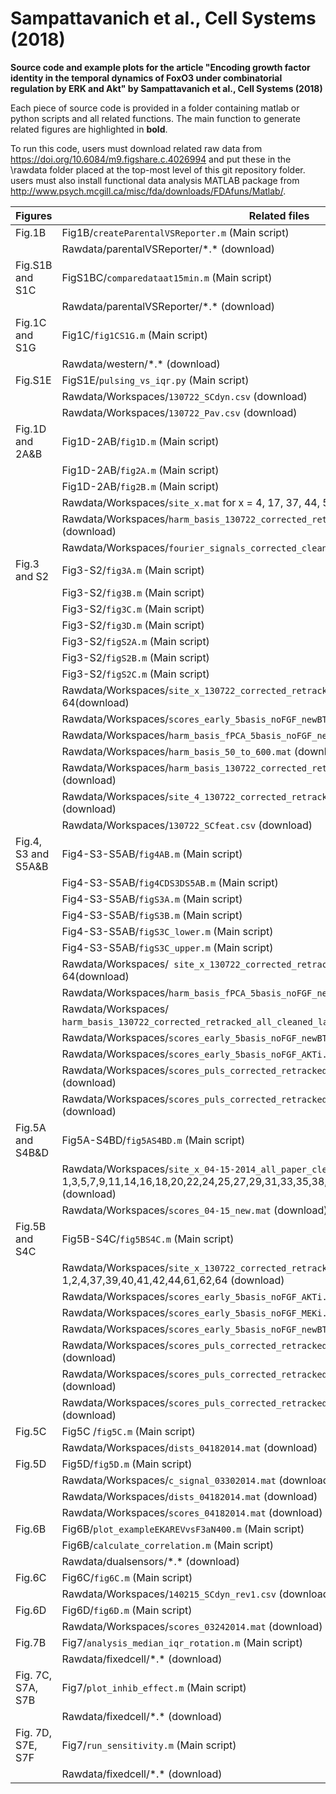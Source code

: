 # Sampattavanich et al., Cell Systems (2018)

**Source code and example plots for the article "Encoding growth factor identity in the temporal 
dynamics of FoxO3 under combinatorial regulation by ERK and Akt" by Sampattavanich et al., Cell Systems (2018)**

Each piece of source code is provided in a folder containing matlab or python
scripts and all related functions. The main function to generate related
figures are highlighted in **bold**. 

To run this code, users must download related raw data from https://doi.org/10.6084/m9.figshare.c.4026994
and put these in the \\rawdata folder placed at the top-most level of this git
repository folder. users must also install functional data analysis MATLAB package from 
http://www.psych.mcgill.ca/misc/fda/downloads/FDAfuns/Matlab/.

| Figures             | Related files                                                                                                                                                        |
|---------------------|----------------------------------------------------------------------------------------------------------------------------------------------------------------------|
| Fig.1B              | Fig1B/`createParentalVSReporter.m` (Main script)                                                                                                                     |
|                     | Rawdata/parentalVSReporter/\*.\* (download)                                                                                                                          |
| Fig.S1B and S1C     | FigS1BC/`comparedataat15min.m` (Main script)                                                                                                                         |
|                     | Rawdata/parentalVSReporter/\*.\* (download)                                                                                                                          |
| Fig.1C and S1G      | Fig1C/`fig1CS1G.m` (Main script)                                                                                                                                     |
|                     | Rawdata/western/\*.\* (download)                                                                                                                                     |
| Fig.S1E             | FigS1E/`pulsing_vs_iqr.py` (Main script)                                                                                                                             |
|                     | Rawdata/Workspaces/`130722_SCdyn.csv` (download)                                                                                                                     |
|                     | Rawdata/Workspaces/`130722_Pav.csv` (download)                                                                                                                       |
| Fig.1D and 2A&B     | Fig1D-2AB/`fig1D.m` (Main script)                                                                                                                                    |
|                     | Fig1D-2AB/`fig2A.m` (Main script)                                                                                                                                    |
|                     | Fig1D-2AB/`fig2B.m` (Main script)                                                                                                                                    |
|                     | Rawdata/Workspaces/`site_x.mat` for x = 4, 17, 37, 44, 57, 64(download)                                                                                              |
|                     | Rawdata/Workspaces/`harm_basis_130722_corrected_retracked_all_cleaned_late.mat` (download)                                                                           |
|                     | Rawdata/Workspaces/`fourier_signals_corrected_cleaned_newBTC2.mat` (download)                                                                                        |
| Fig.3 and S2        | Fig3-S2/`fig3A.m` (Main script)                                                                                                                                      |
|                     | Fig3-S2/`fig3B.m` (Main script)                                                                                                                                      |
|                     | Fig3-S2/`fig3C.m` (Main script)                                                                                                                                      |
|                     | Fig3-S2/`fig3D.m` (Main script)                                                                                                                                      |
|                     | Fig3-S2/`figS2A.m` (Main script)                                                                                                                                     |
|                     | Fig3-S2/`figS2B.m` (Main script)                                                                                                                                     |
|                     | Fig3-S2/`figS2C.m` (Main script)                                                                                                                                     |
|                     | Rawdata/Workspaces/`site_x_130722_corrected_retracked_all_cleaned.mat` for x = 17, 57, 64(download)                                                                  |
|                     | Rawdata/Workspaces/`scores_early_5basis_noFGF_newBTC.mat` (download)                                                                                                 |
|                     | Rawdata/Workspaces/`harm_basis_fPCA_5basis_noFGF_newBTC_rot.mat` (download)                                                                                          |
|                     | Rawdata/Workspaces/`harm_basis_50_to_600.mat` (download)                                                                                                             |
|                     | Rawdata/Workspaces/`harm_basis_130722_corrected_retracked_all_cleaned_late.mat` (download)                                                                           |
|                     | Rawdata/Workspaces/`site_4_130722_corrected_retracked_all_paper_cleaned.mat` (download)                                                                              |
|                     | Rawdata/Workspaces/`130722_SCfeat.csv` (download)                                                                                                                    |
| Fig.4, S3 and S5A&B | Fig4-S3-S5AB/`fig4AB.m` (Main script)                                                                                                                                |
|                     | Fig4-S3-S5AB/`fig4CDS3DS5AB.m` (Main script)                                                                                                                         |
|                     | Fig4-S3-S5AB/`figS3A.m` (Main script)                                                                                                                                |
|                     | Fig4-S3-S5AB/`figS3B.m` (Main script)                                                                                                                                |
|                     | Fig4-S3-S5AB/`figS3C_lower.m` (Main script)                                                                                                                          |
|                     | Fig4-S3-S5AB/`figS3C_upper.m` (Main script)                                                                                                                          |
|                     | Rawdata/Workspaces/` site_x_130722_corrected_retracked_all_cleaned.mat` for x = 17, 57, 64(download)                                                                 |
|                     | Rawdata/Workspaces/`harm_basis_fPCA_5basis_noFGF_newBTC_rot.mat` (download)                                                                                          |
|                     | Rawdata/Workspaces/` harm_basis_130722_corrected_retracked_all_cleaned_late_newBTC.mat` (download)                                                                   |
|                     | Rawdata/Workspaces/`scores_early_5basis_noFGF_newBTC.mat` (download)                                                                                                 |
|                     | Rawdata/Workspaces/`scores_early_5basis_noFGF_AKTi.mat` (download)                                                                                                   |
|                     | Rawdata/Workspaces/`scores_puls_corrected_retracked_all_cleaned_newBTC.mat` (download)                                                                               |
|                     | Rawdata/Workspaces/`scores_puls_corrected_retracked_all_cleaned_newBTC_ATKi.mat` (download)                                                                          |
| Fig.5A and S4B&D    | Fig5A-S4BD/`fig5AS4BD.m` (Main script)                                                                                                                               |
|                     | Rawdata/Workspaces/`site_x_04-15-2014_all_paper_cleaned.mat` for x = 1,3,5,7,9,11,14,16,18,20,22,24,25,27,29,31,33,35,38,40,42,44,46,48,49,51,53,55,57,59 (download) |
|                     | Rawdata/Workspaces/`scores_04-15_new.mat` (download)                                                                                                                 |
| Fig.5B and S4C      | Fig5B-S4C/`fig5BS4C.m` (Main script)                                                                                                                                 |
|                     | Rawdata/Workspaces/`site_x_130722_corrected_retracked_all_paper_cleaned.mat` for x = 1,2,4,37,39,40,41,42,44,61,62,64 (download)                                     |
|                     | Rawdata/Workspaces/`scores_early_5basis_noFGF_AKTi.mat` (download)                                                                                                   |
|                     | Rawdata/Workspaces/`scores_early_5basis_noFGF_MEKi.mat` (download)                                                                                                   |
|                     | Rawdata/Workspaces/`scores_early_5basis_noFGF_newBTC.mat` (download)                                                                                                 |
|                     | Rawdata/Workspaces/`scores_puls_corrected_retracked_all_cleaned_newBTC.mat` (download)                                                                               |
|                     | Rawdata/Workspaces/`scores_puls_corrected_retracked_all_cleaned_newBTC_ATKi.mat` (download)                                                                          |
|                     | Rawdata/Workspaces/`scores_puls_corrected_retracked_all_cleaned_newBTC_MEKi.mat` (download)                                                                          |
| Fig.5C              | Fig5C /`fig5C.m` (Main script)                                                                                                                                       |
|                     | Rawdata/Workspaces/`dists_04182014.mat` (download)                                                                                                                   |
| Fig.5D              | Fig5D/`fig5D.m` (Main script)                                                                                                                                        |
|                     | Rawdata/Workspaces/`c_signal_03302014.mat` (download)                                                                                                                |
|                     | Rawdata/Workspaces/`dists_04182014.mat` (download)                                                                                                                   |
|                     | Rawdata/Workspaces/`scores_04182014.mat` (download)                                                                                                                  |
| Fig.6B              | Fig6B/`plot_exampleEKAREVvsF3aN400.m` (Main script)                                                                                                                  |
|                     | Fig6B/`calculate_correlation.m` (Main script)                                                                                                                        |
|                     | Rawdata/dualsensors/\*.\* (download)                                                                                                                                 |
| Fig.6C              | Fig6C/`fig6C.m` (Main script)                                                                                                                                        |
|                     | Rawdata/Workspaces/`140215_SCdyn_rev1.csv` (download)                                                                                                                |
| Fig.6D              | Fig6D/`fig6D.m` (Main script)                                                                                                                                        |
|                     | Rawdata/Workspaces/`scores_03242014.mat` (download)                                                                                                                  |
| Fig.7B              | Fig7/`analysis_median_iqr_rotation.m` (Main script)                                                                                                                  |
|                     | Rawdata/fixedcell/\*.\* (download)                                                                                                                                   |
| Fig. 7C, S7A, S7B   | Fig7/`plot_inhib_effect.m` (Main script)                                                                                                                             |
|                     | Rawdata/fixedcell/\*.\* (download)                                                                                                                                   |
| Fig. 7D, S7E, S7F   | Fig7/`run_sensitivity.m` (Main script)                                                                                                                               |
|                     | Rawdata/fixedcell/\*.\* (download)                                                                                                                                   |